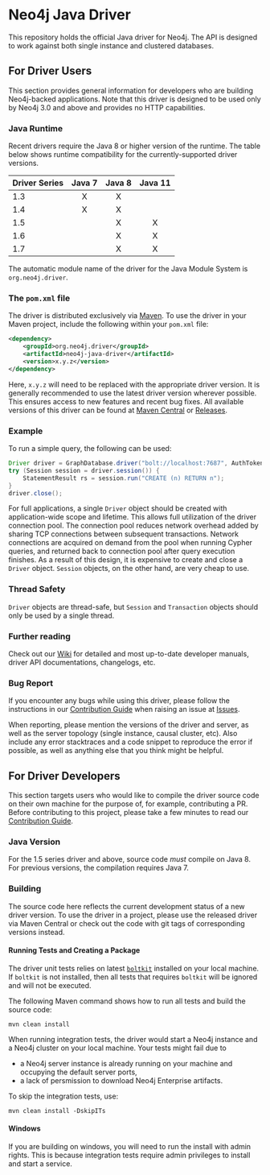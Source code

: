 # Neo4j Java Driver

This repository holds the official Java driver for Neo4j.
The API is designed to work against both single instance and clustered databases.


## For Driver Users

This section provides general information for developers who are building Neo4j-backed applications.
Note that this driver is designed to be used only by Neo4j 3.0 and above and provides no HTTP capabilities.


### Java Runtime

Recent drivers require the Java 8 or higher version of the runtime.
The table below shows runtime compatibility for the currently-supported driver versions.

| Driver Series | Java 7 | Java 8 | Java 11 |
|---------------|:------:|:------:|:-------:|
| 1.3           |   X    |   X    |         |
| 1.4           |   X    |   X    |         |
| 1.5           |        |   X    |   X     |
| 1.6           |        |   X    |   X     |
| 1.7           |        |   X    |   X     |

The automatic module name of the driver for the Java Module System is `org.neo4j.driver`.


### The `pom.xml` file

The driver is distributed exclusively via [Maven](https://search.maven.org/).
To use the driver in your Maven project, include the following within your `pom.xml` file:
```xml
<dependency>
    <groupId>org.neo4j.driver</groupId>
    <artifactId>neo4j-java-driver</artifactId>
    <version>x.y.z</version>
</dependency>
```
Here, `x.y.z` will need to be replaced with the appropriate driver version.
It is generally recommended to use the latest driver version wherever possible.
This ensures access to new features and recent bug fixes.
All available versions of this driver can be found at
[Maven Central](https://mvnrepository.com/artifact/org.neo4j.driver/neo4j-java-driver) or
[Releases](https://github.com/neo4j/neo4j-java-driver/releases).


### Example

To run a simple query, the following can be used:
```java
Driver driver = GraphDatabase.driver("bolt://localhost:7687", AuthTokens.basic("neo4j", "PasSW0rd"));
try (Session session = driver.session()) {
    StatementResult rs = session.run("CREATE (n) RETURN n");
}
driver.close();
```

For full applications, a single ``Driver`` object should be created with application-wide scope and lifetime.
This allows full utilization of the driver connection pool.
The connection pool reduces network overhead added by sharing TCP connections between subsequent transactions.
Network connections are acquired on demand from the pool when running Cypher queries, and returned back to connection pool after query execution finishes.
As a result of this design, it is expensive to create and close a ``Driver`` object.
``Session`` objects, on the other hand, are very cheap to use.


### Thread Safety

``Driver`` objects are thread-safe, but ``Session`` and ``Transaction`` objects should only be used by a single thread.


### Further reading
Check out our [Wiki](https://github.com/neo4j/neo4j-java-driver/wiki) for detailed and most up-to-date developer manuals, driver API documentations, changelogs, etc.


### Bug Report
If you encounter any bugs while using this driver, please follow the instructions in our [Contribution Guide](https://github.com/neo4j/neo4j-java-driver/blob/1.6/CONTRIBUTING.md#need-to-raise-an-issue)
when raising an issue at [Issues](https://github.com/neo4j/neo4j-java-driver/issues).

When reporting, please mention the versions of the driver and server, as well as the server topology (single instance, causal cluster, etc).
Also include any error stacktraces and a code snippet to reproduce the error if possible, as well as anything else that you think might be helpful.


## For Driver Developers

This section targets users who would like to compile the driver source code on their own machine for the purpose of, for example, contributing a PR.
Before contributing to this project, please take a few minutes to read our [Contribution Guide](https://github.com/neo4j/neo4j-java-driver/blob/1.6/CONTRIBUTING.md#want-to-contribute).


### Java Version

For the 1.5 series driver and above, source code _must_ compile on Java 8.
For previous versions, the compilation requires Java 7.


### Building

The source code here reflects the current development status of a new driver version.
To use the driver in a project, please use the released driver via Maven Central or check out the code with git tags of corresponding versions instead.


#### Running Tests and Creating a Package

The driver unit tests relies on latest [`boltkit`](https://github.com/neo4j-contrib/boltkit) installed on your local machine. 
If `boltkit` is not installed, then all tests that requires `boltkit` will be ignored and will not be executed.

The following Maven command shows how to run all tests and build the source code:
```
mvn clean install
```
When running integration tests, the driver would start a Neo4j instance and a Neo4j cluster on your local machine.
Your tests might fail due to
* a Neo4j server instance is already running on your machine and occupying the default server ports,
* a lack of persmission to download Neo4j Enterprise artifacts.

To skip the integration tests, use:
```
mvn clean install -DskipITs
```


#### Windows

If you are building on windows, you will need to run the install with admin rights.
This is because integration tests require admin privileges to install and start a service.

